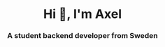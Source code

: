 <h1 align="center">Hi 👋, I'm Axel</h1>
<h3 align="center">A student backend developer from Sweden</h3>
